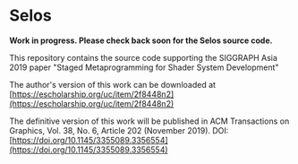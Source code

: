 # Selos

**Work in progress. Please check back soon for the Selos source code.**

This repository contains the source code supporting the SIGGRAPH Asia 2019 paper "Staged Metaprogramming for Shader System Development"

The author's version of this work can be downloaded at [https://escholarship.org/uc/item/2f8448n2](https://escholarship.org/uc/item/2f8448n2)

The definitive version of this work will be published in ACM Transactions on Graphics, Vol. 38, No. 6, Article 202 (November 2019). DOI: [https://doi.org/10.1145/3355089.3356554](https://doi.org/10.1145/3355089.3356554)
